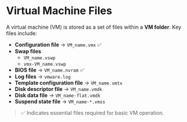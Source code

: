 # Virtual Machine Files

A virtual machine (VM) is stored as a set of files within a **VM folder**. Key files include:

- **Configuration file** → `VM_name.vmx` ✅  
- **Swap files**  
  - `VM_name.vswp`  
  - `vmx-VM_name.vswp`  
- **BIOS file** → `VM_name.nvram` ✅  
- **Log files** → `vmware.log`  
- **Template configuration file** → `VM_name.vmtx`  
- **Disk descriptor file** → `VM_name.vmdk`  
- **Disk data file** → `VM_name-flat.vmdk`  
- **Suspend state file** → `VM_name-*.vmss`  

> ✅ Indicates essential files required for basic VM operation.
